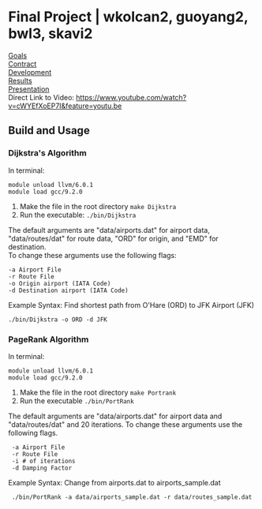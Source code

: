 # Final Project | wkolcan2, guoyang2, bwl3, skavi2

[Goals](docs/GOALS.pdf)  
[Contract](docs/CONTRACT_skavi2.pdf)  
[Development](https://github-dev.cs.illinois.edu/cs225-fa20/wkolcan2-guoyang2-bwl3-skavi2/blob/master/docs/Development%20Log.txt)  
[Results](https://github-dev.cs.illinois.edu/cs225-fa20/wkolcan2-guoyang2-bwl3-skavi2/blob/master/docs/CS225%20Final%20Project%20Results.pdf)  
[Presentation](https://www.youtube.com/watch?v=cWYEfXoEP7I&feature=youtu.be)  
Direct Link to Video: https://www.youtube.com/watch?v=cWYEfXoEP7I&feature=youtu.be


## Build and Usage

### Dijkstra's Algorithm
 In terminal: 
 
    module unload llvm/6.0.1 
    module load gcc/9.2.0 
 
 1. Make the file in the root directory `make Dijkstra`
 2. Run the executable: `./bin/Dijkstra`

The default arguments are "data/airports.dat" for airport data, "data/routes/dat" for route data, "ORD" for origin, and "EMD" for destination.  
To change these arguments use the following flags:

    -a Airport File  
    -r Route File  
    -o Origin airport (IATA Code)  
    -d Destination airport (IATA Code)
 
 Example Syntax: Find shortest path from O'Hare (ORD) to JFK Airport (JFK)
 
    ./bin/Dijkstra -o ORD -d JFK
 
 
 
### PageRank Algorithm
 In terminal:
 
    module unload llvm/6.0.1
    module load gcc/9.2.0
 
  1. Make the file in the root directory `make Portrank`
  2. Run the executable `./bin/PortRank`
  
  The default arguments are "data/airports.dat" for airport data and "data/routes/dat" and 20 iterations.
  To change these arguments use the following flags.
  
     -a Airport File
     -r Route File
     -i # of iterations
     -d Damping Factor
     
  Example Syntax: Change from airports.dat to airports_sample.dat
  
     ./bin/PortRank -a data/airports_sample.dat -r data/routes_sample.dat
